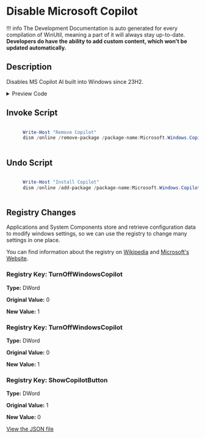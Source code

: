 ﻿# Disable Microsoft Copilot


!!! info
     The Development Documentation is auto generated for every compilation of WinUtil, meaning a part of it will always stay up-to-date. **Developers do have the ability to add custom content, which won't be updated automatically.**


## Description

Disables MS Copilot AI built into Windows since 23H2.

<!-- BEGIN CUSTOM CONTENT -->

<!-- END CUSTOM CONTENT -->

<details>
<summary>Preview Code</summary>

```json
{
    "Content":  "Disable Microsoft Copilot",
    "Description":  "Disables MS Copilot AI built into Windows since 23H2.",
    "category":  "z__Advanced Tweaks - CAUTION",
    "panel":  "1",
    "Order":  "a025_",
    "registry":  [
                     {
                         "Path":  "HKLM:\\SOFTWARE\\Policies\\Microsoft\\Windows\\WindowsCopilot",
                         "Name":  "TurnOffWindowsCopilot",
                         "Type":  "DWord",
                         "Value":  "1",
                         "OriginalValue":  "0"
                     },
                     {
                         "Path":  "HKCU:\\Software\\Policies\\Microsoft\\Windows\\WindowsCopilot",
                         "Name":  "TurnOffWindowsCopilot",
                         "Type":  "DWord",
                         "Value":  "1",
                         "OriginalValue":  "0"
                     },
                     {
                         "Path":  "HKCU:\\Software\\Microsoft\\Windows\\CurrentVersion\\Explorer\\Advanced",
                         "Name":  "ShowCopilotButton",
                         "Type":  "DWord",
                         "Value":  "0",
                         "OriginalValue":  "1"
                     }
                 ],
    "InvokeScript":  [
                         "\r\n      Write-Host \"Remove Copilot\"\r\n      dism /online /remove-package /package-name:Microsoft.Windows.Copilot\r\n      "
                     ],
    "UndoScript":  [
                       "\r\n      Write-Host \"Install Copilot\"\r\n      dism /online /add-package /package-name:Microsoft.Windows.Copilot\r\n      "
                   ]
}
```
</details>

## Invoke Script

```powershell

      Write-Host "Remove Copilot"
      dism /online /remove-package /package-name:Microsoft.Windows.Copilot
      

```
## Undo Script

```powershell

      Write-Host "Install Copilot"
      dism /online /add-package /package-name:Microsoft.Windows.Copilot
      

```
## Registry Changes
Applications and System Components store and retrieve configuration data to modify windows settings, so we can use the registry to change many settings in one place.

You can find information about the registry on [Wikipedia](https://www.wikiwand.com/en/Windows_Registry) and [Microsoft's Website](https://learn.microsoft.com/en-us/windows/win32/sysinfo/registry).
### Registry Key: TurnOffWindowsCopilot
**Type:** DWord

**Original Value:** 0

**New Value:** 1

### Registry Key: TurnOffWindowsCopilot
**Type:** DWord

**Original Value:** 0

**New Value:** 1

### Registry Key: ShowCopilotButton
**Type:** DWord

**Original Value:** 1

**New Value:** 0


<!-- BEGIN SECOND CUSTOM CONTENT -->

<!-- END SECOND CUSTOM CONTENT -->

[View the JSON file](https://github.com/ChrisTitusTech/winutil/tree/main/config/tweaks.json)

